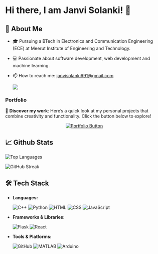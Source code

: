 # Hi there, I am Janvi Solanki! 👋



## 🚀 About Me

- 🎓 Pursuing a BTech in Electronics and Communication Engineering (ECE) at Meerut Institute of Engineering and Technology.
- 💻 Passionate about software development, web development and machine learning.

- 📫 How to reach me: janvisolanki691@gmail.com


    <a href="https://www.linkedin.com/in/janvisolanki" target="_blank">
  <img src="https://img.shields.io/badge/-LinkedIn-0077B5?style=flat-square&logo=Linkedin&logoColor=white" />
</a>
  
### Portfolio


🎨 **Discover my work**: Here’s a quick look at my personal projects that combine creativity and functionality. Click the button below to explore!

<div align="center">
  <a href="https://solankijanvi.github.io/Portfolio/">
    <img src="https://img.shields.io/static/v1?label=Portfolio&message=Explore%20Now&color=brightgreen&style=for-the-badge&logo=google-chrome&logoColor=white" alt="Portfolio Button">
  </a>
</div>



## 📈 Github Stats




![Top Languages](https://github-readme-stats.vercel.app/api/top-langs/?username=solankijanvi&layout=compact&theme=radical)



![GitHub Streak](https://github-readme-streak-stats.herokuapp.com/?user=solankijanvi&theme=radical)




## 🛠 Tech Stack

- **Languages:**

  
  ![C++](https://img.shields.io/badge/-C++-00599C?style=flat&logo=c)
  ![Python](https://img.shields.io/badge/-Python-3776AB?style=flat&logo=python&logoColor=white)
  ![HTML](https://img.shields.io/badge/-HTML5-E34F26?style=flat&logo=html5&logoColor=white)
  ![CSS](https://img.shields.io/badge/-CSS3-1572B6?style=flat&logo=css3)
  ![JavaScript](https://img.shields.io/badge/-JavaScript-F7DF1E?style=flat&logo=javascript&logoColor=black)

- **Frameworks & Libraries:**

  
  ![Flask](https://img.shields.io/badge/-Flask-000000?style=flat&logo=flask)
  ![React](https://img.shields.io/badge/-React-61DAFB?style=flat&logo=react&logoColor=white)

- **Tools & Platforms:**

  
  ![GitHub](https://img.shields.io/badge/-GitHub-181717?style=flat&logo=github)
  ![MATLAB](https://img.shields.io/badge/-MATLAB-0076A8?style=flat&logo=mathworks&logoColor=white)
  ![Arduino](https://img.shields.io/badge/-Arduino-00979D?style=flat&logo=arduino&logoColor=white)





